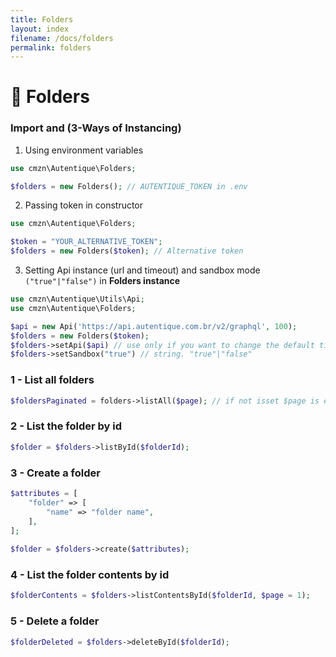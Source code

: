 ```yaml
---
title: Folders
layout: index
filename: /docs/folders
permalink: folders
--- 
```

# 📁 Folders

### Import and (3-Ways of Instancing)

1) Using environment variables
```php
use cmzn\Autentique\Folders;

$folders = new Folders(); // AUTENTIQUE_TOKEN in .env
```

2) Passing token in constructor

```php
use cmzn\Autentique\Folders;

$token = "YOUR_ALTERNATIVE_TOKEN";
$folders = new Folders($token); // Alternative token
```

3) Setting Api instance (url and timeout) and sandbox mode `("true"|"false")` in **Folders instance**

```php
use cmzn\Autentique\Utils\Api;
use cmzn\Autentique\Folders;

$api = new Api('https://api.autentique.com.br/v2/graphql', 100);
$folders = new Folders($token);
$folders->setApi($api) // use only if you want to change the default timeout 60 seconds
$folders->setSandbox("true") // string. "true"|"false"
```

### 1 - List all folders

```php
$foldersPaginated = folders->listAll($page); // if not isset $page is equal 1
```

### 2 - List the folder by id

```php
$folder = $folders->listById($folderId);
```

### 3 - Create a folder

```php
$attributes = [
    "folder" => [
        "name" => "folder name",
    ],
];
 
$folder = $folders->create($attributes);
 ```

### 4 - List the folder contents by id

```php
$folderContents = $folders->listContentsById($folderId, $page = 1);
```

### 5 - Delete a folder

```php 
$folderDeleted = $folders->deleteById($folderId);
```
